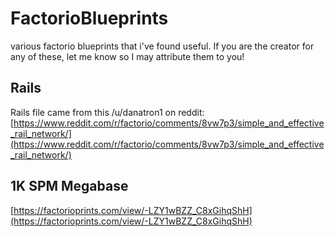 # FactorioBlueprints
various factorio blueprints that i've found useful. If you are the creator for any of these, let me know so I may attribute them to you!

## Rails 

Rails file came from this /u/danatron1 on reddit: [https://www.reddit.com/r/factorio/comments/8vw7p3/simple_and_effective_rail_network/](https://www.reddit.com/r/factorio/comments/8vw7p3/simple_and_effective_rail_network/)

## 1K SPM Megabase
[https://factorioprints.com/view/-LZY1wBZZ_C8xGihqShH](https://factorioprints.com/view/-LZY1wBZZ_C8xGihqShH)
